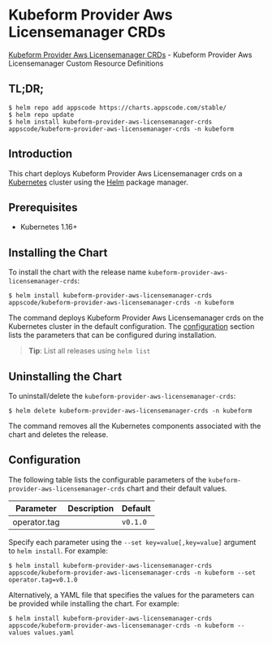 # Kubeform Provider Aws Licensemanager CRDs

[Kubeform Provider Aws Licensemanager CRDs](https://github.com/kubeform) - Kubeform Provider Aws Licensemanager Custom Resource Definitions

## TL;DR;

```console
$ helm repo add appscode https://charts.appscode.com/stable/
$ helm repo update
$ helm install kubeform-provider-aws-licensemanager-crds appscode/kubeform-provider-aws-licensemanager-crds -n kubeform
```

## Introduction

This chart deploys Kubeform Provider Aws Licensemanager crds on a [Kubernetes](http://kubernetes.io) cluster using the [Helm](https://helm.sh) package manager.

## Prerequisites

- Kubernetes 1.16+

## Installing the Chart

To install the chart with the release name `kubeform-provider-aws-licensemanager-crds`:

```console
$ helm install kubeform-provider-aws-licensemanager-crds appscode/kubeform-provider-aws-licensemanager-crds -n kubeform
```

The command deploys Kubeform Provider Aws Licensemanager crds on the Kubernetes cluster in the default configuration. The [configuration](#configuration) section lists the parameters that can be configured during installation.

> **Tip**: List all releases using `helm list`

## Uninstalling the Chart

To uninstall/delete the `kubeform-provider-aws-licensemanager-crds`:

```console
$ helm delete kubeform-provider-aws-licensemanager-crds -n kubeform
```

The command removes all the Kubernetes components associated with the chart and deletes the release.

## Configuration

The following table lists the configurable parameters of the `kubeform-provider-aws-licensemanager-crds` chart and their default values.

|  Parameter   | Description | Default  |
|--------------|-------------|----------|
| operator.tag |             | `v0.1.0` |


Specify each parameter using the `--set key=value[,key=value]` argument to `helm install`. For example:

```console
$ helm install kubeform-provider-aws-licensemanager-crds appscode/kubeform-provider-aws-licensemanager-crds -n kubeform --set operator.tag=v0.1.0
```

Alternatively, a YAML file that specifies the values for the parameters can be provided while
installing the chart. For example:

```console
$ helm install kubeform-provider-aws-licensemanager-crds appscode/kubeform-provider-aws-licensemanager-crds -n kubeform --values values.yaml
```
